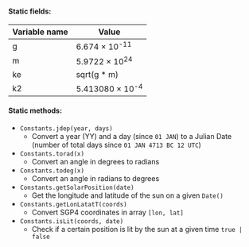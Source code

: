 #### Static fields:
Variable name | Value
------------- | -----
g | 6.674 × 10<sup>-11</sup>
m | 5.9722 × 10<sup>24</sup>
ke | sqrt(g * m)
k2 | 5.413080 × 10<sup>-4</sup>
#### Static methods:
* `Constants.jdep(year, days)`
  * Convert a year (YY) and a day (since `01 JAN`) to a Julian Date (number of total days since `01 JAN 4713 BC 12 UTC`)
* `Constants.torad(x)`
  * Convert an angle in degrees to radians
* `Constants.todeg(x)`
  * Convert an angle in radians to degrees
* `Constants.getSolarPosition(date)`
  * Get the longitude and latitude of the sun on a given `Date()`
* `Constants.getLonLatatT(coords)`
  * Convert SGP4 coordinates in array `[lon, lat]`
* `Constants.isLit(coords, date)`
  * Check if a certain position is lit by the sun at a given time `true | false`